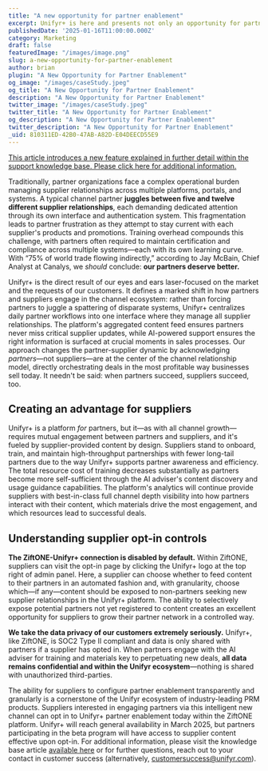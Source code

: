 ```yaml
---
title: "A new opportunity for partner enablement"
excerpt: Unifyr+ is here and presents not only an opportunity for partners to streamline multi-supplier engagement workflows, but for suppliers to enable their partners.
publishedDate: '2025-01-16T11:00:00.000Z'
category: Marketing
draft: false
featuredImage: "/images/image.png"
slug: a-new-opportunity-for-partner-enablement
author: brian
plugin: "A New Opportunity for Partner Enablement"
og_image: "/images/caseStudy.jpeg"
og_title: "A New Opportunity for Partner Enablement"
description: "A New Opportunity for Partner Enablement"
twitter_image: "/images/caseStudy.jpeg"
twitter_title: "A New Opportunity for Partner Enablement"
og_description: "A New Opportunity for Partner Enablement"
twitter_description: "A New Opportunity for Partner Enablement"
_uid: 810311ED-42B0-47AB-A82D-E04DEECD55E9
---
```


[This article introduces a new feature explained in further detail within the support knowledge base. Please click here for additional information.](https://ziftoneadmin.zendesk.com/hc/en-us/articles/360045514172-2025-Updates)

Traditionally, partner organizations face a complex operational burden managing supplier relationships across multiple platforms, portals, and systems. A typical channel partner **juggles between five and twelve different supplier relationships**, each demanding dedicated attention through its own interface and authentication system. This fragmentation leads to partner frustration as they attempt to stay current with each supplier's products and promotions. Training overhead compounds this challenge, with partners often required to maintain certification and compliance across multiple systems—each with its own learning curve. With “75% of world trade flowing indirectly,” according to Jay McBain, Chief Analyst at Canalys, we _should_ conclude: **our partners deserve better.**

Unifyr+ is the direct result of our eyes and ears laser-focused on the market and the requests of our customers. It defines a marked shift in how partners and suppliers engage in the channel ecosystem: rather than forcing partners to juggle a spattering of disparate systems, Unifyr+ centralizes daily partner workflows into one interface where they manage all supplier relationships. The platform's aggregated content feed ensures partners never miss critical supplier updates, while AI-powered support ensures the right information is surfaced at crucial moments in sales processes. Our approach changes the partner-supplier dynamic by acknowledging _partners_—not suppliers—are at the center of the channel relationship model, directly orchestrating deals in the most profitable way businesses sell today. It needn't be said: when partners succeed, suppliers succeed, too.

## Creating an advantage for suppliers

Unifyr+ is a platform _for_ partners, but it—as with all channel growth—requires mutual engagement between partners and suppliers, and it's fueled by supplier-provided content by design. Suppliers stand to onboard, train, and maintain high-throughput partnerships with fewer long-tail partners due to the way Unifyr+ supports partner awareness and efficiency. The total resource cost of training decreases substantially as partners become more self-sufficient through the AI adviser's content discovery and usage guidance capabilities. The platform's analytics will continue provide suppliers with best-in-class full channel depth visibility into how partners interact with their content, which materials drive the most engagement, and which resources lead to successful deals.

## Understanding supplier opt-in controls

**The ZiftONE-Unifyr+ connection is disabled by default.** Within ZiftONE, suppliers can visit the opt-in page by clicking the Unifyr+ logo at the top right of admin panel. Here, a supplier can choose whether to feed content to their partners in an automated fashion and, with granularity, choose which—if any—content should be exposed to non-partners seeking new supplier relationships in the Unifyr+ platform. The ability to selectively expose potential partners not yet registered to content creates an excellent opportunity for suppliers to grow their partner network in a controlled way.

**We take the data privacy of our customers extremely seriously.** Unifyr+, like ZiftONE, is SOC2 Type II compliant and data is only shared with partners if a supplier has opted in. When partners engage with the AI adviser for training and materials key to perpetuating new deals, **all data remains confidential and within the Unifyr ecosystem**—nothing is shared with unauthorized third-parties.

The ability for suppliers to configure partner enablement transparently and granularly is a cornerstone of the Unifyr ecosystem of industry-leading PRM products. Suppliers interested in engaging partners via this intelligent new channel can opt in to Unifyr+ partner enablement today within the ZiftONE platform. Unifyr+ will reach general availability in March 2025, but partners participating in the beta program will have access to supplier content effective upon opt-in. For additional information, please visit the knowledge base article [available here](https://ziftoneadmin.zendesk.com/hc/en-us/articles/360045514172-2025-Updates) or for further questions, reach out to your contact in customer success (alternatively, [customersuccess@unifyr.com](mailto:customersuccess@unifyr.com)).
